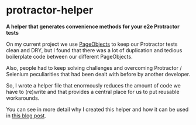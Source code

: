 # protractor-helper
**A helper that generates convenience methods for your e2e Protractor tests**

On my current project we use [PageObjects](https://code.google.com/p/selenium/wiki/PageObjects) to keep our Protractor tests clean and DRY, but I found that there was a lot of duplication and tedious boilerplate code between our different PageObjects.

Also, people had to keep solving challenges and overcoming Protractor / Selenium peculiarities that had been dealt with before by another developer.

So, I wrote a helper file that enormously reduces the amount of code we have to (re)write and that provides a central place for us to put reusable workarounds.

You can see in more detail why I created this helper and how it can be used in [this blog post](http://www.competa.com/blog/?p=841).
